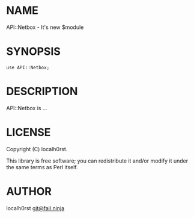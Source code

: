 
# NAME

API::Netbox - It's new $module

# SYNOPSIS

    use API::Netbox;

# DESCRIPTION

API::Netbox is ...

# LICENSE

Copyright (C) localh0rst.

This library is free software; you can redistribute it and/or modify
it under the same terms as Perl itself.

# AUTHOR

localh0rst <git@fail.ninja>
